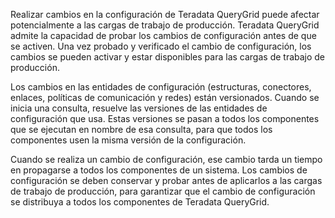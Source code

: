 Realizar cambios en la configuración de Teradata QueryGrid puede afectar potencialmente a las cargas de trabajo de producción. Teradata QueryGrid admite la capacidad de probar los cambios de configuración antes de que se activen. Una vez probado y verificado el cambio de configuración, los cambios se pueden activar y estar disponibles para las cargas de trabajo de producción.

Los cambios en las entidades de configuración (estructuras, conectores, enlaces, políticas de comunicación y redes) están versionados. Cuando se inicia una consulta, resuelve las versiones de las entidades de configuración que usa. Estas versiones se pasan a todos los componentes que se ejecutan en nombre de esa consulta, para que todos los componentes usen la misma versión de la configuración.

Cuando se realiza un cambio de configuración, ese cambio tarda un tiempo en propagarse a todos los componentes de un sistema. Los cambios de configuración se deben conservar y probar antes de aplicarlos a las cargas de trabajo de producción, para garantizar que el cambio de configuración se distribuya a todos los componentes de Teradata QueryGrid.
